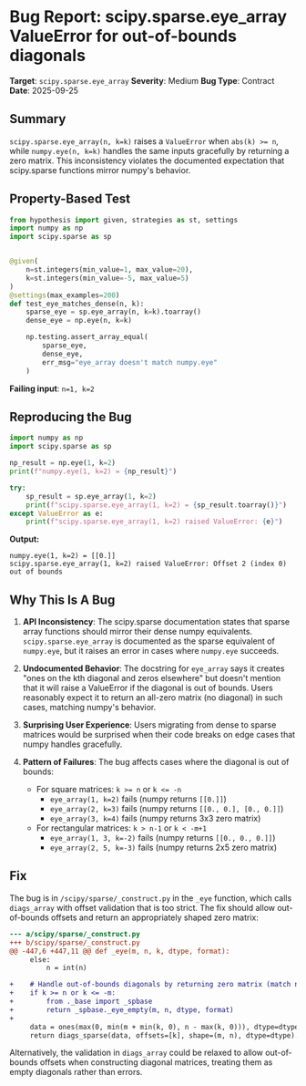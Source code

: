 # Bug Report: scipy.sparse.eye_array ValueError for out-of-bounds diagonals

**Target**: `scipy.sparse.eye_array`
**Severity**: Medium
**Bug Type**: Contract
**Date**: 2025-09-25

## Summary

`scipy.sparse.eye_array(n, k=k)` raises a `ValueError` when `abs(k) >= n`, while `numpy.eye(n, k=k)` handles the same inputs gracefully by returning a zero matrix. This inconsistency violates the documented expectation that scipy.sparse functions mirror numpy's behavior.

## Property-Based Test

```python
from hypothesis import given, strategies as st, settings
import numpy as np
import scipy.sparse as sp


@given(
    n=st.integers(min_value=1, max_value=20),
    k=st.integers(min_value=-5, max_value=5)
)
@settings(max_examples=200)
def test_eye_matches_dense(n, k):
    sparse_eye = sp.eye_array(n, k=k).toarray()
    dense_eye = np.eye(n, k=k)

    np.testing.assert_array_equal(
        sparse_eye,
        dense_eye,
        err_msg="eye_array doesn't match numpy.eye"
    )
```

**Failing input**: `n=1, k=2`

## Reproducing the Bug

```python
import numpy as np
import scipy.sparse as sp

np_result = np.eye(1, k=2)
print(f"numpy.eye(1, k=2) = {np_result}")

try:
    sp_result = sp.eye_array(1, k=2)
    print(f"scipy.sparse.eye_array(1, k=2) = {sp_result.toarray()}")
except ValueError as e:
    print(f"scipy.sparse.eye_array(1, k=2) raised ValueError: {e}")
```

**Output:**
```
numpy.eye(1, k=2) = [[0.]]
scipy.sparse.eye_array(1, k=2) raised ValueError: Offset 2 (index 0) out of bounds
```

## Why This Is A Bug

1. **API Inconsistency**: The scipy.sparse documentation states that sparse array functions should mirror their dense numpy equivalents. `scipy.sparse.eye_array` is documented as the sparse equivalent of `numpy.eye`, but it raises an error in cases where `numpy.eye` succeeds.

2. **Undocumented Behavior**: The docstring for `eye_array` says it creates "ones on the kth diagonal and zeros elsewhere" but doesn't mention that it will raise a ValueError if the diagonal is out of bounds. Users reasonably expect it to return an all-zero matrix (no diagonal) in such cases, matching numpy's behavior.

3. **Surprising User Experience**: Users migrating from dense to sparse matrices would be surprised when their code breaks on edge cases that numpy handles gracefully.

4. **Pattern of Failures**: The bug affects cases where the diagonal is out of bounds:
   - For square matrices: `k >= n` or `k <= -n`
     - `eye_array(1, k=2)` fails (numpy returns `[[0.]]`)
     - `eye_array(2, k=3)` fails (numpy returns `[[0., 0.], [0., 0.]]`)
     - `eye_array(3, k=4)` fails (numpy returns 3x3 zero matrix)
   - For rectangular matrices: `k > n-1` or `k < -m+1`
     - `eye_array(1, 3, k=-2)` fails (numpy returns `[[0., 0., 0.]]`)
     - `eye_array(2, 5, k=-3)` fails (numpy returns 2x5 zero matrix)

## Fix

The bug is in `/scipy/sparse/_construct.py` in the `_eye` function, which calls `diags_array` with offset validation that is too strict. The fix should allow out-of-bounds offsets and return an appropriately shaped zero matrix:

```diff
--- a/scipy/sparse/_construct.py
+++ b/scipy/sparse/_construct.py
@@ -447,6 +447,11 @@ def _eye(m, n, k, dtype, format):
     else:
         n = int(n)

+    # Handle out-of-bounds diagonals by returning zero matrix (match numpy.eye)
+    if k >= n or k <= -m:
+        from ._base import _spbase
+        return _spbase._eye_empty(m, n, dtype, format)
+
     data = ones(max(0, min(m + min(k, 0), n - max(k, 0))), dtype=dtype)
     return diags_sparse(data, offsets=[k], shape=(m, n), dtype=dtype).asformat(format)
```

Alternatively, the validation in `diags_array` could be relaxed to allow out-of-bounds offsets when constructing diagonal matrices, treating them as empty diagonals rather than errors.